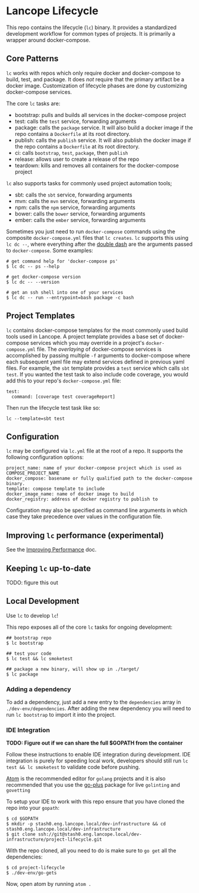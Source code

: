 # Lancope Lifecycle

This repo contains the lifecycle (`lc`) binary. It provides a standardized development workflow for common types of projects. It is primarily a wrapper around docker-compose.

## Core Patterns

`lc` works with repos which only require docker and docker-compose to build, test, and package. It does *not* require that the primary artifact be a docker image. Customization of lifecycle phases are done by customizing docker-compose services.

The core `lc` tasks are:

* bootstrap: pulls and builds all services in the docker-compose project
* test: calls the `test` service, forwarding arguments
* package: calls the `package` service. It will also build a docker image if the repo contains a `Dockerfile` at its root directory.
* publish: calls the `publish` service. It will also publish the docker image if the repo contains a `Dockerfile` at its root directory.
* ci: calls `bootstrap`, `test`, `package`, then `publish`
* release: allows user to create a release of the repo
* teardown: kills and removes all containers for the docker-compose project

`lc` also supports tasks for commonly used project automation tools;

* sbt: calls the `sbt` service, forwarding arguments
* mvn: calls the `mvn` service, forwarding arguments
* npm: calls the `npm` service, forwarding arguments
* bower: calls the `bower` service, forwarding arguments
* ember: calls the `ember` service, forwarding arguments

Sometimes you just need to run `docker-compose` commands using the composite `docker-compose.yml` files that `lc creates`. `lc` supports this using `lc dc --`, where everything after the [double dash](http://unix.stackexchange.com/a/11382) are the arguments passed to `docker-compose`. Some examples:

```
# get command help for 'docker-compose ps'
$ lc dc -- ps --help

# get docker-compose version
$ lc dc -- --version

# get an ssh shell into one of your services
$ lc dc -- run --entrypoint=bash package -c bash
```

## Project Templates

`lc` contains docker-compose templates for the most commonly used build tools used in Lancope. A project template provides a base set of docker-compose services which you may override in a project's `docker-compose.yml` file. The _overlaying_ of docker-compose services is accomplished by passing multiple `-f` arguments to docker-compose where each subsequent yaml file may extend services defined in previous yaml files. For example, the `sbt` template provides a `test` service which calls `sbt test`. If you wanted the test task to also include code coverage, you would add this to your repo's `docker-compose.yml` file:

```
test:
  command: [coverage test coverageReport]
```

Then run the lifecycle test task like so:

```
lc --template=sbt test
```

## Configuration

`lc` may be configured via `lc.yml` file at the root of a repo. It supports the following configuration options:

```
project_name: name of your docker-compose project which is used as COMPOSE_PROJECT_NAME
docker_compose: basename or fully qualified path to the docker-compose binary.
template: compose template to include
docker_image_name: name of docker image to build
docker_registry: address of docker registry to publish to
```

Configuration may also be specified as command line arguments in which case they take precedence over values in the configuration file.

## Improving `lc` performance (experimental)

See the [Improving Performance](docs/improving-performance.md) doc.

## Keeping `lc` up-to-date

TODO: figure this out

## Local Development

Use `lc` to develop `lc`!

This repo exposes all of the core `lc` tasks for ongoing development:

```
## bootstrap repo
$ lc bootstrap

## test your code
$ lc test && lc smoketest

## package a new binary, will show up in ./target/
$ lc package
```

### Adding a dependency

To add a dependency, just add a new entry to the `dependencies` array in `./dev-env/dependencies`. After adding the new dependency you will need to run `lc bootstrap` to import it into the project.

### IDE Integration

**TODO: Figure out if we can share the full $GOPATH from the container**

Follow these instructions to enable IDE integration during development. IDE integration is purely for speeding
local work, developers should still run `lc test && lc smoketest` to validate code before pushing.

[Atom](https://atom.io/) is the recommended editor for `golang` projects and it is also recommended that you use the [go-plus](https://atom.io/packages/go-plus) package for live `golinting` and `govetting`

To setup your IDE to work with this repo ensure that you have cloned the repo into your `gopath`:

```
$ cd $GOPATH
$ mkdir -p stash0.eng.lancope.local/dev-infrastructure && cd stash0.eng.lancope.local/dev-infrastructure
$ git clone ssh://git@stash0.eng.lancope.local/dev-infrastructure/project-lifecycle.git
```

With the repo cloned, all you need to do is make sure to `go get` all the dependencies:

```
$ cd project-lifecycle
$ ./dev-env/go-gets
```

Now, open atom by running `atom .`
